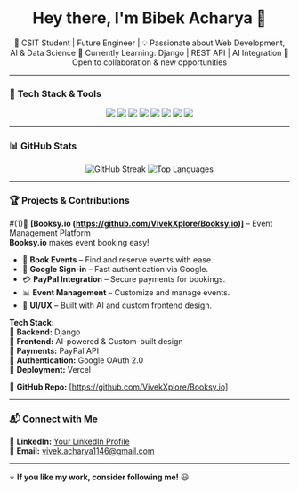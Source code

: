 <h1 align="center">Hey there, I'm Bibek Acharya 👋</h1>

<p align="center">
🚀 CSIT Student | Future Engineer |  
💡 Passionate about Web Development, AI & Data Science  
🌱 Currently Learning: Django | REST API | AI Integration  
📌 Open to collaboration & new opportunities  
</p>

---

### 🚀 **Tech Stack & Tools**  
<p align="center">
  <img src="https://img.shields.io/badge/Python-3776AB?style=for-the-badge&logo=python&logoColor=white" />
  <img src="https://img.shields.io/badge/Django-092E20?style=for-the-badge&logo=django&logoColor=white" />
  <img src="https://img.shields.io/badge/C-00599C?style=for-the-badge&logo=c&logoColor=white" />

  <img src="https://img.shields.io/badge/HTML5-E34F26?style=for-the-badge&logo=html5&logoColor=white" />
  <img src="https://img.shields.io/badge/CSS3-1572B6?style=for-the-badge&logo=css3&logoColor=white" />
  <img src="https://img.shields.io/badge/Git-F05032?style=for-the-badge&logo=git&logoColor=white" />
  <img src="https://img.shields.io/badge/Figma-F24E1E?style=for-the-badge&logo=figma&logoColor=white" />

  <img src="https://img.shields.io/badge/GitHub-181717?style=for-the-badge&logo=github&logoColor=white" />
</p>

---

### 📊 **GitHub Stats**  
<p align="center">
  <img src="https://github-readme-streak-stats.herokuapp.com/?user=yourusername&theme=tokyonight&hide_border=true" alt="GitHub Streak" />
  <img src="https://github-readme-stats.vercel.app/api/top-langs/?username=yourusername&layout=compact&theme=tokyonight" alt="Top Languages" />
</p>

---

### 🏆 **Projects & Contributions**  

#(1)🎉 **[Booksy.io (https://github.com/VivekXplore/Booksy.io)]** – Event Management Platform  
**Booksy.io** makes event booking easy!  
- 📅 **Book Events** – Find and reserve events with ease.  
- 🔐 **Google Sign-in** – Fast authentication via Google.  
- 💳 **PayPal Integration** – Secure payments for bookings.  
- 📊 **Event Management** – Customize and manage events.  
- 🎨 **UI/UX** – Built with AI and custom frontend design.

**Tech Stack:**  
🔹 **Backend:** Django  
🔹 **Frontend:** AI-powered & Custom-built design  
🔹 **Payments:** PayPal API  
🔹 **Authentication:** Google OAuth 2.0  
🔹 **Deployment:** Vercel
 
🔗 **GitHub Repo:** [https://github.com/VivekXplore/Booksy.io]  

---



### 📬 **Connect with Me**  
💼 **LinkedIn:** [Your LinkedIn Profile]((https://www.linkedin.com/in/bibek-acharya-b86063311/))  
📧 **Email:** vivek.acharya1146@gmail.com  

---

⭐️ **If you like my work, consider following me!** 😃
